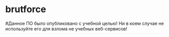 # brutforce

#Данное ПО было опубликовано с учебной целью! Ни в коем случае не используйте его для взлома не учебных веб-сервисов! 
